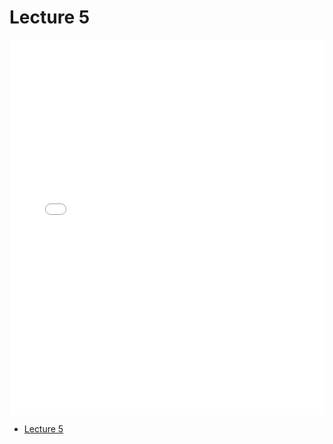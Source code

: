 # Lecture 5

<div>
<iframe src="../../102_lec5.pdf" width="100%" height="600px" frameBorder="0"> </iframe>
</div>

- [Lecture 5](../../102_lec5.pdf)